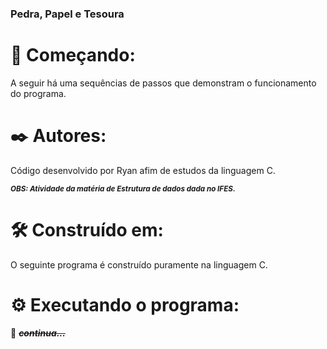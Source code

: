 ###  Pedra, Papel e Tesoura 

# 🚀 Começando:

A seguir há uma sequências de passos que demonstram o funcionamento do programa. 

# ✒️ Autores: 

Código desenvolvido por Ryan afim de estudos da linguagem C. 

<sub> ***OBS: Atividade da matéria de Estrutura de dados dada no IFES.*** </sub>

# 🛠️ Construído em: 

O seguinte programa é construído puramente na linguagem C.

# ⚙️ Executando o programa:

🚧 ***~~continua...~~***